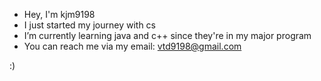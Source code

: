 - Hey, I'm kjm9198
- I just started my journey with cs
- I’m currently learning java and c++ since they're in my major program
- You can reach me via my email: vtd9198@gmail.com

:)
